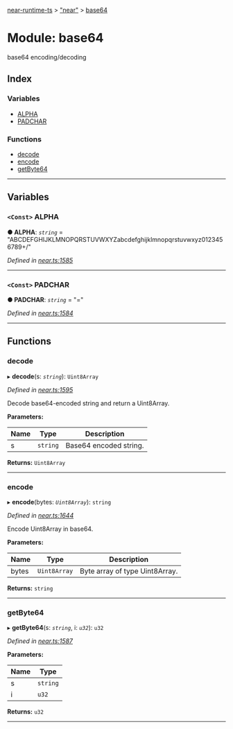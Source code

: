 [near-runtime-ts](../README.md) > ["near"](../modules/_near_.md) > [base64](../modules/_near_.base64.md)

# Module: base64

base64 encoding/decoding

## Index

### Variables

* [ALPHA](_near_.base64.md#alpha)
* [PADCHAR](_near_.base64.md#padchar)

### Functions

* [decode](_near_.base64.md#decode)
* [encode](_near_.base64.md#encode)
* [getByte64](_near_.base64.md#getbyte64)

---

## Variables

<a id="alpha"></a>

### `<Const>` ALPHA

**● ALPHA**: *`string`* = "ABCDEFGHIJKLMNOPQRSTUVWXYZabcdefghijklmnopqrstuvwxyz0123456789+/"

*Defined in [near.ts:1585](https://github.com/nearprotocol/near-runtime-ts/blob/5196cd6/near.ts#L1585)*

___
<a id="padchar"></a>

### `<Const>` PADCHAR

**● PADCHAR**: *`string`* = "="

*Defined in [near.ts:1584](https://github.com/nearprotocol/near-runtime-ts/blob/5196cd6/near.ts#L1584)*

___

## Functions

<a id="decode"></a>

###  decode

▸ **decode**(s: *`string`*): `Uint8Array`

*Defined in [near.ts:1595](https://github.com/nearprotocol/near-runtime-ts/blob/5196cd6/near.ts#L1595)*

Decode base64-encoded string and return a Uint8Array.

**Parameters:**

| Name | Type | Description |
| ------ | ------ | ------ |
| s | `string` |  Base64 encoded string. |

**Returns:** `Uint8Array`

___
<a id="encode"></a>

###  encode

▸ **encode**(bytes: *`Uint8Array`*): `string`

*Defined in [near.ts:1644](https://github.com/nearprotocol/near-runtime-ts/blob/5196cd6/near.ts#L1644)*

Encode Uint8Array in base64.

**Parameters:**

| Name | Type | Description |
| ------ | ------ | ------ |
| bytes | `Uint8Array` |  Byte array of type Uint8Array. |

**Returns:** `string`

___
<a id="getbyte64"></a>

###  getByte64

▸ **getByte64**(s: *`string`*, i: *`u32`*): `u32`

*Defined in [near.ts:1587](https://github.com/nearprotocol/near-runtime-ts/blob/5196cd6/near.ts#L1587)*

**Parameters:**

| Name | Type |
| ------ | ------ |
| s | `string` |
| i | `u32` |

**Returns:** `u32`

___

